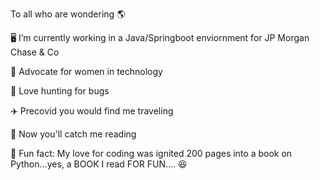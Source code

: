 
To all who are wondering 🌎
 
🖥️ I’m currently working in a Java/Springboot enviornment for JP Morgan Chase & Co

👧 Advocate for women in technology

🐛 Love hunting for bugs

✈️ Precovid you would find me traveling

📖 Now you'll catch me reading

🐍 Fun fact: My love for coding was ignited 200 pages into a book on Python...yes, a BOOK I read FOR FUN.... 😆







